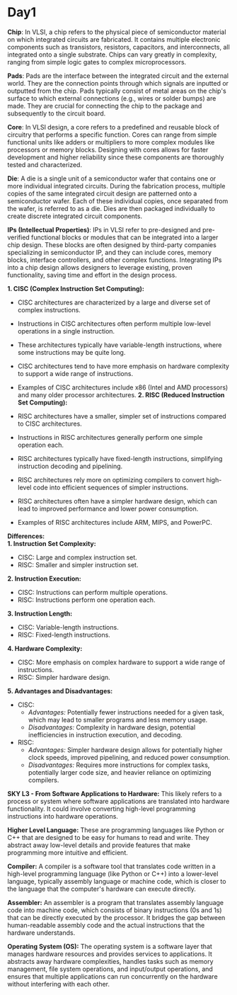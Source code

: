 # Day1
**Chip**: In VLSI, a chip refers to the physical piece of semiconductor material on which integrated circuits are fabricated. It contains multiple electronic 	components such as transistors, resistors, capacitors, and interconnects, all integrated onto a single substrate. Chips can vary greatly in complexity, ranging from simple logic gates to complex microprocessors. 

**Pads**: Pads are the interface between the integrated circuit and the external world. They are the connection points through which signals are inputted or outputted from the chip. Pads typically consist of metal areas on the chip's surface to which external connections (e.g., wires or solder bumps) are made. They are crucial for connecting the chip to the package and subsequently to the circuit board.

**Core**: In VLSI design, a core refers to a predefined and reusable block of circuitry that performs a specific function. Cores can range from simple functional units like adders or multipliers to more complex modules like processors or memory blocks. Designing with cores allows for faster development and higher reliability since these components are thoroughly tested and characterized.

**Die**: A die is a single unit of a semiconductor wafer that contains one or more individual integrated circuits. During the fabrication process, multiple copies of the same integrated circuit design are patterned onto a semiconductor wafer. Each of these individual copies, once separated from the wafer, is referred to as a die. Dies are then packaged individually to create discrete integrated circuit components.

**IPs (Intellectual Properties)**: IPs in VLSI refer to pre-designed and pre-verified functional blocks or modules that can be integrated into a larger chip design. These blocks are often designed by third-party companies specializing in semiconductor IP, and they can include cores, memory blocks, interface controllers, and other complex functions. Integrating IPs into a chip design allows designers to leverage existing, proven functionality, saving time and effort in the design process.

**1. CISC (Complex Instruction Set Computing):**
- CISC architectures are characterized by a large and diverse set of complex instructions.
- Instructions in CISC architectures often perform multiple low-level operations in a single instruction.
- These architectures typically have variable-length instructions, where some instructions may be quite long.
- CISC architectures tend to have more emphasis on hardware complexity to support a wide range of instructions.
- Examples of CISC architectures include x86 (Intel and AMD processors) and many older processor architectures.
**2. RISC (Reduced Instruction Set Computing):**

- RISC architectures have a smaller, simpler set of instructions compared to CISC architectures.
- Instructions in RISC architectures generally perform one simple operation each.
- RISC architectures typically have fixed-length instructions, simplifying instruction decoding and pipelining.
- RISC architectures rely more on optimizing compilers to convert high-level code into efficient sequences of simpler instructions.
- RISC architectures often have a simpler hardware design, which can lead to improved performance and lower power consumption.
- Examples of RISC architectures include ARM, MIPS, and PowerPC.

**Differences:**<br/>
**1. Instruction Set Complexity:**<br/>
- CISC: Large and complex instruction set.<br/>
- RISC: Smaller and simpler instruction set.<br/>

**2. Instruction Execution:**<br/>
- CISC: Instructions can perform multiple operations.<br/>
- RISC: Instructions perform one operation each.<br/>

**3. Instruction Length:**<br/>
- CISC: Variable-length instructions.<br/>
- RISC: Fixed-length instructions.<br/>

**4. Hardware Complexity:**<br/>
- CISC: More emphasis on complex hardware to support a wide range of instructions.
- RISC: Simpler hardware design.

**5. Advantages and Disadvantages:**<br/>
- CISC:
  - _Advantages:_ Potentially fewer instructions needed for a given task, which may lead to smaller programs and less memory usage.
  - _Disadvantages:_ Complexity in hardware design, potential inefficiencies in instruction execution, and decoding.
- RISC:
  - _Advantages:_ Simpler hardware design allows for potentially higher clock speeds, improved pipelining, and reduced power consumption.
  - _Disadvantages:_ Requires more instructions for complex tasks, potentially larger code size, and heavier reliance on optimizing compilers.

**SKY L3 - From Software Applications to Hardware:** This likely refers to a process or system where software applications are translated into hardware functionality. It could involve converting high-level programming instructions into hardware operations.

**Higher Level Language:** These are programming languages like Python or C++ that are designed to be easy for humans to read and write. They abstract away low-level details and provide features that make programming more intuitive and efficient.

**Compiler:** A compiler is a software tool that translates code written in a high-level programming language (like Python or C++) into a lower-level language, typically assembly language or machine code, which is closer to the language that the computer's hardware can execute directly.

**Assembler:** An assembler is a program that translates assembly language code into machine code, which consists of binary instructions (0s and 1s) that can be directly executed by the processor. It bridges the gap between human-readable assembly code and the actual instructions that the hardware understands.

**Operating System (OS):** The operating system is a software layer that manages hardware resources and provides services to applications. It abstracts away hardware complexities, handles tasks such as memory management, file system operations, and input/output operations, and ensures that multiple applications can run concurrently on the hardware without interfering with each other.
